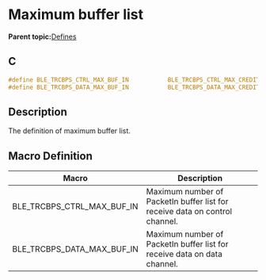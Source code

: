 # Maximum buffer list

**Parent topic:**[Defines](GUID-BE8DC60B-C040-45E7-B672-E1D7E41AF693.md)

## C

```c
#define BLE_TRCBPS_CTRL_MAX_BUF_IN           BLE_TRCBPS_CTRL_MAX_CREDITS
#define BLE_TRCBPS_DATA_MAX_BUF_IN           BLE_TRCBPS_DATA_MAX_CREDITS
```

## Description

The definition of maximum buffer list.

## Macro Definition

|Macro|Description|
|-----|-----------|
|BLE\_TRCBPS\_CTRL\_MAX\_BUF\_IN|Maximum number of PacketIn buffer list for receive data on control channel.|
|BLE\_TRCBPS\_DATA\_MAX\_BUF\_IN|Maximum number of PacketIn buffer list for receive data on data channel.|


